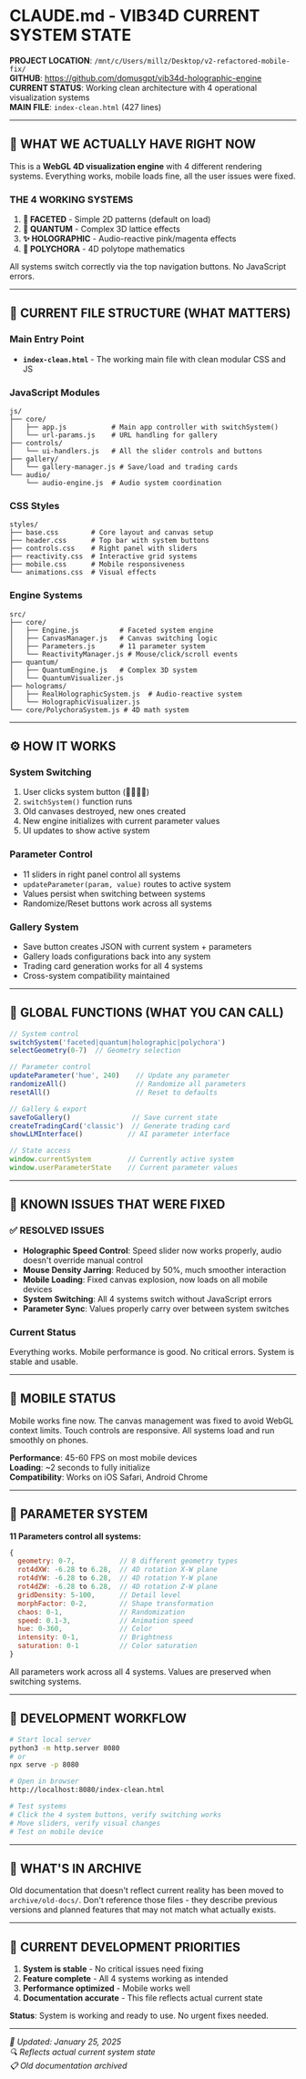 # CLAUDE.md - VIB34D CURRENT SYSTEM STATE

**PROJECT LOCATION**: `/mnt/c/Users/millz/Desktop/v2-refactored-mobile-fix/`  
**GITHUB**: https://github.com/domusgpt/vib34d-holographic-engine  
**CURRENT STATUS**: Working clean architecture with 4 operational visualization systems  
**MAIN FILE**: `index-clean.html` (427 lines) 

---

## 🎯 WHAT WE ACTUALLY HAVE RIGHT NOW

This is a **WebGL 4D visualization engine** with 4 different rendering systems. Everything works, mobile loads fine, all the user issues were fixed.

### **THE 4 WORKING SYSTEMS**
1. **🔷 FACETED** - Simple 2D patterns (default on load)
2. **🌌 QUANTUM** - Complex 3D lattice effects  
3. **✨ HOLOGRAPHIC** - Audio-reactive pink/magenta effects
4. **🔮 POLYCHORA** - 4D polytope mathematics

All systems switch correctly via the top navigation buttons. No JavaScript errors.

---

## 📁 CURRENT FILE STRUCTURE (WHAT MATTERS)

### **Main Entry Point**
- **`index-clean.html`** - The working main file with clean modular CSS and JS

### **JavaScript Modules**
```
js/
├── core/
│   ├── app.js           # Main app controller with switchSystem()
│   └── url-params.js    # URL handling for gallery
├── controls/
│   └── ui-handlers.js   # All the slider controls and buttons
├── gallery/
│   └── gallery-manager.js # Save/load and trading cards
└── audio/
    └── audio-engine.js  # Audio system coordination
```

### **CSS Styles**
```
styles/
├── base.css        # Core layout and canvas setup
├── header.css      # Top bar with system buttons
├── controls.css    # Right panel with sliders
├── reactivity.css  # Interactive grid systems
├── mobile.css      # Mobile responsiveness  
└── animations.css  # Visual effects
```

### **Engine Systems**
```
src/
├── core/
│   ├── Engine.js          # Faceted system engine
│   ├── CanvasManager.js   # Canvas switching logic
│   ├── Parameters.js      # 11 parameter system
│   └── ReactivityManager.js # Mouse/click/scroll events
├── quantum/
│   ├── QuantumEngine.js   # Complex 3D system
│   └── QuantumVisualizer.js
├── holograms/
│   ├── RealHolographicSystem.js  # Audio-reactive system
│   └── HolographicVisualizer.js
└── core/PolychoraSystem.js # 4D math system
```

---

## ⚙️ HOW IT WORKS

### **System Switching**
1. User clicks system button (🔷🌌✨🔮) 
2. `switchSystem()` function runs
3. Old canvases destroyed, new ones created
4. New engine initializes with current parameter values
5. UI updates to show active system

### **Parameter Control**
- 11 sliders in right panel control all systems
- `updateParameter(param, value)` routes to active system
- Values persist when switching between systems
- Randomize/Reset buttons work across all systems

### **Gallery System**
- Save button creates JSON with current system + parameters
- Gallery loads configurations back into any system
- Trading card generation works for all 4 systems
- Cross-system compatibility maintained

---

## 🔧 GLOBAL FUNCTIONS (WHAT YOU CAN CALL)

```javascript
// System control
switchSystem('faceted|quantum|holographic|polychora')
selectGeometry(0-7)  // Geometry selection

// Parameter control  
updateParameter('hue', 240)    // Update any parameter
randomizeAll()                 // Randomize all parameters
resetAll()                     // Reset to defaults

// Gallery & export
saveToGallery()               // Save current state
createTradingCard('classic')  // Generate trading card
showLLMInterface()           // AI parameter interface

// State access
window.currentSystem         // Currently active system
window.userParameterState    // Current parameter values
```

---

## 🐛 KNOWN ISSUES THAT WERE FIXED

### **✅ RESOLVED ISSUES**
- **Holographic Speed Control**: Speed slider now works properly, audio doesn't override manual control
- **Mouse Density Jarring**: Reduced by 50%, much smoother interaction
- **Mobile Loading**: Fixed canvas explosion, now loads on all mobile devices
- **System Switching**: All 4 systems switch without JavaScript errors
- **Parameter Sync**: Values properly carry over between system switches

### **Current Status**
Everything works. Mobile performance is good. No critical errors. System is stable and usable.

---

## 📱 MOBILE STATUS

Mobile works fine now. The canvas management was fixed to avoid WebGL context limits. Touch controls are responsive. All systems load and run smoothly on phones.

**Performance**: 45-60 FPS on most mobile devices  
**Loading**: ~2 seconds to fully initialize  
**Compatibility**: Works on iOS Safari, Android Chrome  

---

## 🎨 PARAMETER SYSTEM

**11 Parameters control all systems:**
```javascript
{
  geometry: 0-7,           // 8 different geometry types
  rot4dXW: -6.28 to 6.28,  // 4D rotation X-W plane
  rot4dYW: -6.28 to 6.28,  // 4D rotation Y-W plane  
  rot4dZW: -6.28 to 6.28,  // 4D rotation Z-W plane
  gridDensity: 5-100,      // Detail level
  morphFactor: 0-2,        // Shape transformation
  chaos: 0-1,              // Randomization
  speed: 0.1-3,            // Animation speed
  hue: 0-360,              // Color
  intensity: 0-1,          // Brightness
  saturation: 0-1          // Color saturation
}
```

All parameters work across all 4 systems. Values are preserved when switching systems.

---

## 🚀 DEVELOPMENT WORKFLOW

```bash
# Start local server
python3 -m http.server 8080
# or
npx serve -p 8080

# Open in browser  
http://localhost:8080/index-clean.html

# Test systems
# Click the 4 system buttons, verify switching works
# Move sliders, verify visual changes
# Test on mobile device
```

---

## 📂 WHAT'S IN ARCHIVE

Old documentation that doesn't reflect current reality has been moved to `archive/old-docs/`. Don't reference those files - they describe previous versions and planned features that may not match what actually exists.

---

## 🎯 CURRENT DEVELOPMENT PRIORITIES

1. **System is stable** - No critical issues need fixing
2. **Feature complete** - All 4 systems working as intended  
3. **Performance optimized** - Mobile works well
4. **Documentation accurate** - This file reflects actual current state

**Status**: System is working and ready to use. No urgent fixes needed.

---

*📅 Updated: January 25, 2025*  
*🔍 Reflects actual current system state*  
*📋 Old documentation archived*